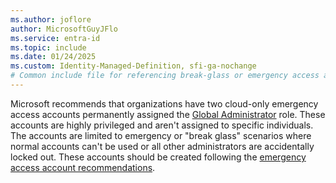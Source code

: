 ```yaml
---
ms.author: joflore
author: MicrosoftGuyJFlo
ms.service: entra-id
ms.topic: include
ms.date: 01/24/2025
ms.custom: Identity-Managed-Definition, sfi-ga-nochange
# Common include file for referencing break-glass or emergency access accounts
---
```


Microsoft recommends that organizations have two cloud-only emergency access accounts permanently assigned the [Global Administrator](/entra/identity/role-based-access-control/permissions-reference#global-administrator) role. These accounts are highly privileged and aren't assigned to specific individuals. The accounts are limited to emergency or "break glass" scenarios where normal accounts can't be used or all other administrators are accidentally locked out. These accounts should be created following the [emergency access account recommendations](/entra/identity/role-based-access-control/security-emergency-access).
